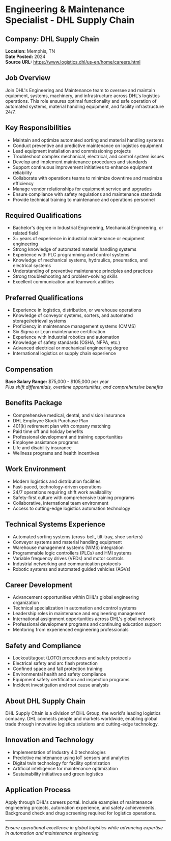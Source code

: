 # Engineering & Maintenance Specialist - DHL Supply Chain

## Company: DHL Supply Chain
**Location:** Memphis, TN  
**Date Posted:** 2024  
**Source URL:** https://www.logistics.dhl/us-en/home/careers.html  

## Job Overview
Join DHL's Engineering and Maintenance team to oversee and maintain equipment, systems, machinery, and infrastructure across DHL's logistics operations. This role ensures optimal functionality and safe operation of automated systems, material handling equipment, and facility infrastructure 24/7.

## Key Responsibilities
- Maintain and optimize automated sorting and material handling systems
- Conduct preventive and predictive maintenance on logistics equipment
- Lead equipment installation and commissioning projects
- Troubleshoot complex mechanical, electrical, and control system issues
- Develop and implement maintenance procedures and standards
- Support continuous improvement initiatives to enhance equipment reliability
- Collaborate with operations teams to minimize downtime and maximize efficiency
- Manage vendor relationships for equipment service and upgrades
- Ensure compliance with safety regulations and maintenance standards
- Provide technical training to maintenance and operations personnel

## Required Qualifications
- Bachelor's degree in Industrial Engineering, Mechanical Engineering, or related field
- 3+ years of experience in industrial maintenance or equipment engineering
- Strong knowledge of automated material handling systems
- Experience with PLC programming and control systems
- Knowledge of mechanical systems, hydraulics, pneumatics, and electrical systems
- Understanding of preventive maintenance principles and practices
- Strong troubleshooting and problem-solving skills
- Excellent communication and teamwork abilities

## Preferred Qualifications
- Experience in logistics, distribution, or warehouse operations
- Knowledge of conveyor systems, sorters, and automated storage/retrieval systems
- Proficiency in maintenance management systems (CMMS)
- Six Sigma or Lean maintenance certification
- Experience with industrial robotics and automation
- Knowledge of safety standards (OSHA, NFPA, etc.)
- Advanced electrical or mechanical engineering degree
- International logistics or supply chain experience

## Compensation
**Base Salary Range:** $75,000 - $105,000 per year  
*Plus shift differentials, overtime opportunities, and comprehensive benefits*

## Benefits Package
- Comprehensive medical, dental, and vision insurance
- DHL Employee Stock Purchase Plan
- 401(k) retirement plan with company matching
- Paid time off and holiday benefits
- Professional development and training opportunities
- Employee assistance programs
- Life and disability insurance
- Wellness programs and health incentives

## Work Environment
- Modern logistics and distribution facilities
- Fast-paced, technology-driven operations
- 24/7 operations requiring shift work availability
- Safety-first culture with comprehensive training programs
- Collaborative, international team environment
- Access to cutting-edge logistics automation technology

## Technical Systems Experience
- Automated sorting systems (cross-belt, tilt-tray, shoe sorters)
- Conveyor systems and material handling equipment
- Warehouse management systems (WMS) integration
- Programmable logic controllers (PLCs) and HMI systems
- Variable frequency drives (VFDs) and motor controls
- Industrial networking and communication protocols
- Robotic systems and automated guided vehicles (AGVs)

## Career Development
- Advancement opportunities within DHL's global engineering organization
- Technical specialization in automation and control systems
- Leadership roles in maintenance and engineering management
- International assignment opportunities across DHL's global network
- Professional development programs and continuing education support
- Mentoring from experienced engineering professionals

## Safety and Compliance
- Lockout/tagout (LOTO) procedures and safety protocols
- Electrical safety and arc flash protection
- Confined space and fall protection training
- Environmental health and safety compliance
- Equipment safety certification and inspection programs
- Incident investigation and root cause analysis

## About DHL Supply Chain
DHL Supply Chain is a division of DHL Group, the world's leading logistics company. DHL connects people and markets worldwide, enabling global trade through innovative logistics solutions and cutting-edge technology.

## Innovation and Technology
- Implementation of Industry 4.0 technologies
- Predictive maintenance using IoT sensors and analytics
- Digital twin technology for facility optimization
- Artificial intelligence for maintenance optimization
- Sustainability initiatives and green logistics

## Application Process
Apply through DHL's careers portal. Include examples of maintenance engineering projects, automation experience, and safety achievements. Background check and drug screening required for logistics operations.

---
*Ensure operational excellence in global logistics while advancing expertise in automation and maintenance engineering.*